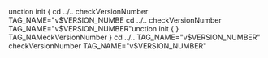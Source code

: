unction init {
  cd ../..
  checkVersionNumber
  TAG_NAME="v$VERSION_NUMBE
  cd ../..
  checkVersionNumber
  TAG_NAME="v$VERSION_NUMBER"unction init {
}
  TAG_NAMeckVersionNumber
}
  cd ../..
  TAG_NAME="v$VERSION_NUMBER"
  checkVersionNumber
  TAG_NAME="v$VERSION_NUMBER"
